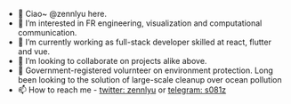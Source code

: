 - 👋 Ciao~ @zennlyu here.
- 👀 I’m interested in FR engineering, visualization and computational communication.
- 🌱 I’m currently working as full-stack developer skilled at react, flutter and vue.
- 💞️ I’m looking to collaborate on projects alike above.
- 🌊 Government-registered volurnteer on environment protection. Long been looking to the solution of large-scale cleanup over ocean pollution
- 📫 How to reach me -  [twitter: zennlyu](https://twitter.com/zennryu616) or [telegram: s081z](https://t.me/s081z)

